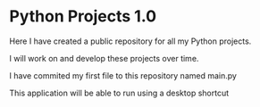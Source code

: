 # Python Projects 1.0

Here I have created a public repository for all my Python projects.

I will work on and develop these projects over time.

I have commited my first file to this repository named main.py

This application will be able to run using a desktop shortcut
